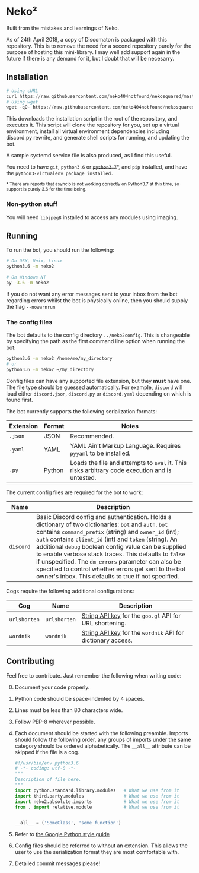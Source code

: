 # Neko²

Built from the mistakes and learnings of Neko.

As of 24th April 2018, a copy of Discomaton is packaged with this repository. This is to remove
the need for a second repository purely for the purpose of hosting this mini-library. I may
well add support again in the future if there is any demand for it, but I doubt that will be
necesarry.

## Installation

```python
# Using cURL
curl https://raw.githubusercontent.com/neko404notfound/nekosquared/master/install.py | python3.6
# Using wget
wget -qO- https://raw.githubusercontent.com/neko404notfound/nekosquared/master/install.py | python3.6
```

This downloads the installation script in the root of the repository, and
executes it. This script will clone the repository for you, set up a virtual
environment, install all virtual environment dependencies including discord.py
rewrite, and generate shell scripts for running, and updating the bot.

A sample systemd service file is also produced, as I find this useful.

You need to have `git`, `python3.6` ~~or `python3.7`~~\*, and `pip` installed,
and have the `python3-virtualenv package installed.`

<small> \* There are reports that asyncio is not working correctly on Python3.7 at this
    time, so support is purely 3.6 for the time being.</small>

### Non-python stuff

You will need `libjpeg8` installed to access any modules using imaging.

## Running

To run the bot, you should run the following:

```bash
# On OSX, Unix, Linux
python3.6 -m neko2

# On Windows NT
py -3.6 -m neko2
```

If you do not want any error messages sent to your inbox from the bot regarding
errors whilst the bot is physically online, then you should supply the flag
`--nowarnrun`

### The config files

The bot defaults to the config directory `../neko2config`. This is changeable
by specifying the path as the first command line option when running the bot:

```bash
python3.6 -m neko2 /home/me/my_directory
# or
python3.6 -m neko2 ~/my_directory
```

Config files can have any supported file extension, but they **must** have
one. The file type should be guessed automatically. For example, `discord` will
load either `discord.json`, `discord.py` or `discord.yaml` depending on which
is found first.

The bot currently supports the following serialization formats:

| Extension | Format | Notes |
|---|---|---|
| `.json` | JSON | Recommended. |
| `.yaml` | YAML | YAML Ain't Markup Language. Requires `pyyaml` to be installed. |
| `.py` | Python | Loads the file and attempts to `eval` it. This risks arbitrary code execution and is untested. | 

The current config files are required for the bot to work:

| Name | Description |
|---|---|
| `discord` | Basic Discord config and authentication. Holds a dictionary of two dictionaries: `bot` and `auth`. `bot` contains `command_prefix` (string) and `owner_id` (int); `auth` contains `client_id` (int) and `token` (string). An additional `debug` boolean config value can be supplied to enable verbose stack traces. This defaults to `false` if unspecified. The `dm_errors` parameter can also be specified to control whether errors get sent to the bot owner's inbox. This defaults to true if not specified. |

Cogs require the following additional configurations:

| Cog | Name | Description |
|---|---|---|
| `urlshorten` | `urlshorten` | [String API key](https://console.developers.google.com/apis/credentials) for the `goo.gl` API for URL shortening. |
| `wordnik` | `wordnik` | [String API key](http://developer.wordnik.com/) for the `wordnik` API for dictionary access. |

## Contributing

Feel free to contribute. Just remember the following when writing code:

0. Document your code properly.
1. Python code should be space-indented by 4 spaces.
2. Lines must be less than 80 characters wide.
3. Follow PEP-8 wherever possible.
4. Each document should be started with the following preamble. Imports should
    follow the following order, any groups of imports under the same category
    should be ordered alphabetically. The `__all__` attribute can be skipped if
    the file is a cog.

    ```python
    #!/usr/bin/env python3.6
    # -*- coding: utf-8 -*-
    """
    Description of file here.
    """
    import python.standard.library.modules   # What we use from it
    import third.party.modules               # What we use from it
    import neko2.absolute.imports            # What we use from it
    from . import relative.module            # What we use from it
    
    
    __all__ = ('SomeClass', 'some_function')
    ```
5. Refer to [the Google Python style guide](https://google.github.io/styleguide/pyguide.html)
6. Config files should be referred to without an extension. This allows the user
    to use the serialization format they are most comfortable with.
7. Detailed commit messages please!
